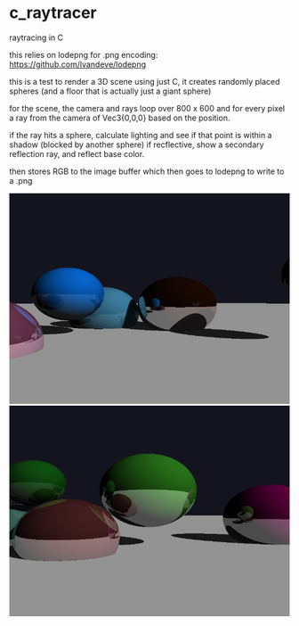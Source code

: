 # c_raytracer
raytracing in C

this relies on lodepng for .png encoding:
https://github.com/lvandeve/lodepng

this is a test to render a 3D scene using just C, it creates randomly placed spheres (and a floor that is actually just a giant sphere) 

for the scene, the camera and rays loop over 800 x 600 and for every pixel a ray from the camera of Vec3{0,0,0} based on the position.

if the ray hits a sphere, calculate lighting and see if that point is within a shadow (blocked by another sphere) if recflective, show a secondary reflection ray, and reflect base color.

then stores RGB to the image buffer which then goes to lodepng to write to a .png

![example](https://github.com/ianbasinger/c_raytracer/raw/main/example_1.png)
![example](https://github.com/ianbasinger/c_raytracer/raw/main/example_2.png)

